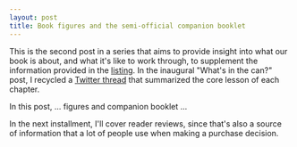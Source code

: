 ```yaml
---
layout: post
title: Book figures and the semi-official companion booklet 
---
```


This is the second post in a series that aims to provide insight into what our book is about, and what it's like to work through, to supplement the information provided in the [listing](https://www.amazon.com/Genomics-Cloud-Using-Docker-Terra-ebook-dp-B086Q7D47V/dp/B086Q7D47V). In the inaugural "What's in the can?" post, I recycled a [Twitter thread](https://twitter.com/VdaGeraldine/status/1263336914859560962?s=20) that summarized the core lesson of each chapter. 

In this post, ... figures and companion booklet ...  

In the next installment, I'll cover reader reviews, since that's also a source of information that a lot of people use when making a purchase decision.